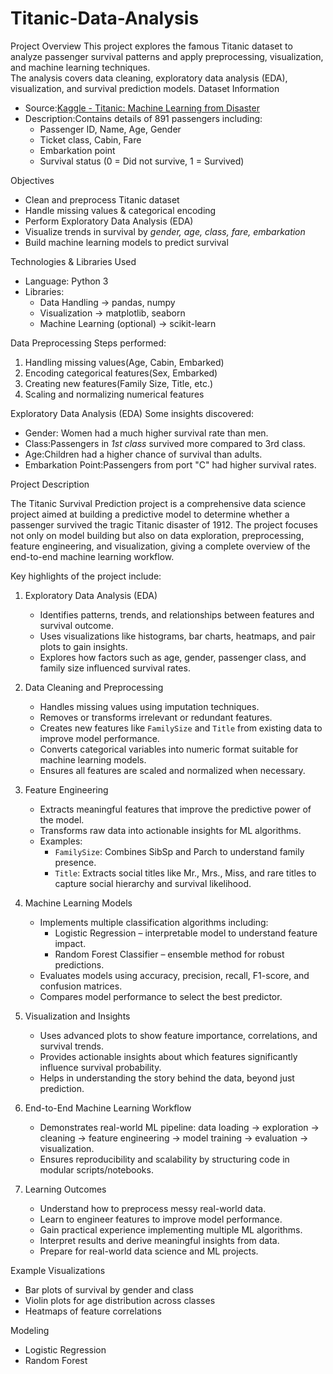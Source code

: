 # Titanic-Data-Analysis
Project Overview
This project explores the famous Titanic dataset to analyze passenger survival patterns and apply preprocessing, visualization, and machine learning techniques.  
The analysis covers data cleaning, exploratory data analysis (EDA), visualization, and survival prediction models.
Dataset Information
- Source:[Kaggle - Titanic: Machine Learning from Disaster](https://www.kaggle.com/c/titanic/data)  
- Description:Contains details of 891 passengers including:
  - Passenger ID, Name, Age, Gender
  - Ticket class, Cabin, Fare
  - Embarkation point
  - Survival status (0 = Did not survive, 1 = Survived)

Objectives
- Clean and preprocess Titanic dataset  
- Handle missing values & categorical encoding  
- Perform Exploratory Data Analysis (EDA)  
- Visualize trends in survival by *gender, age, class, fare, embarkation*  
- Build machine learning models to predict survival  

Technologies & Libraries Used
- Language: Python 3  
- Libraries:
  - Data Handling → pandas, numpy
  - Visualization → matplotlib, seaborn
  - Machine Learning (optional) → scikit-learn

Data Preprocessing
Steps performed:
1. Handling missing values(Age, Cabin, Embarked)  
2. Encoding categorical features(Sex, Embarked)  
3. Creating new features(Family Size, Title, etc.)  
4. Scaling and normalizing numerical features
   
Exploratory Data Analysis (EDA)
Some insights discovered:
- Gender: Women had a much higher survival rate than men.  
- Class:Passengers in *1st class* survived more compared to 3rd class.  
- Age:Children had a higher chance of survival than adults.  
- Embarkation Point:Passengers from port "C" had higher survival rates.

Project Description

The Titanic Survival Prediction project is a comprehensive data science project aimed at building a predictive model to determine whether a passenger survived the tragic Titanic disaster of 1912. The project focuses not only on model building but also on data exploration, preprocessing, feature engineering, and visualization, giving a complete overview of the end-to-end machine learning workflow.

Key highlights of the project include:

1. Exploratory Data Analysis (EDA)
   * Identifies patterns, trends, and relationships between features and survival outcome.
   * Uses visualizations like histograms, bar charts, heatmaps, and pair plots to gain insights.
   * Explores how factors such as age, gender, passenger class, and family size influenced survival rates.

2. Data Cleaning and Preprocessing
   * Handles missing values using imputation techniques.
   * Removes or transforms irrelevant or redundant features.
   * Creates new features like `FamilySize` and `Title` from existing data to improve model performance.
   * Converts categorical variables into numeric format suitable for machine learning models.
   * Ensures all features are scaled and normalized when necessary.

3. Feature Engineering
   * Extracts meaningful features that improve the predictive power of the model.
   * Transforms raw data into actionable insights for ML algorithms.
   * Examples:
     * `FamilySize`: Combines SibSp and Parch to understand family presence.
     * `Title`: Extracts social titles like Mr., Mrs., Miss, and rare titles to capture social hierarchy and survival likelihood.

4. Machine Learning Models
   * Implements multiple classification algorithms including:
     * Logistic Regression – interpretable model to understand feature impact.
     * Random Forest Classifier – ensemble method for robust predictions.
   * Evaluates models using accuracy, precision, recall, F1-score, and confusion matrices.
   * Compares model performance to select the best predictor.

5. Visualization and Insights
   * Uses advanced plots to show feature importance, correlations, and survival trends.
   * Provides actionable insights about which features significantly influence survival probability.
   * Helps in understanding the story behind the data, beyond just prediction.

6. End-to-End Machine Learning Workflow
   * Demonstrates real-world ML pipeline: data loading → exploration → cleaning → feature engineering → model training → evaluation → visualization.
   * Ensures reproducibility and scalability by structuring code in modular scripts/notebooks.

7. Learning Outcomes
   * Understand how to preprocess messy real-world data.
   * Learn to engineer features to improve model performance.
   * Gain practical experience implementing multiple ML algorithms.
   * Interpret results and derive meaningful insights from data.
   * Prepare for real-world data science and ML projects.

Example Visualizations
- Bar plots of survival by gender and class  
- Violin plots for age distribution across classes  
- Heatmaps of feature correlations  

Modeling 
- Logistic Regression
- Random Forest


